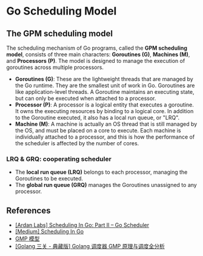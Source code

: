 # Go Scheduling Model

## The GPM scheduling model

The scheduling mechanism of Go programs, called the **GPM scheduling model**, consists of three main characters: **Goroutines (G)**, **Machines (M)**, and **Processors (P)**. The model is designed to manage the execution of goroutines across multiple processors.

* **Goroutines (G)**: These are the lightweight threads that are managed by the Go runtime. They are the smallest unit of work in Go. Goroutines are like application-level threads. A Goroutine maintains an executing state, but can only be executed when attached to a processor.
* **Processor (P)**: A processor is a logical entity that executes a goroutine. It owns the executing resources by binding to a logical core. In addition to the Goroutine executed, it also has a local run queue, or "LRQ".
* **Machine (M)**: A machine is actually an OS thread that is still managed by the OS, and must be placed on a core to execute. Each machine is individually attached to a processor, and this is how the performance of the scheduler is affected by the number of cores.

### LRQ & GRQ: cooperating scheduler

* The **local run queue (LRQ)** belongs to each processor, managing the Goroutines to be executed.
* The **global run queue (GRQ)** manages the Goroutines unassigned to any processor.

## References

* [[Ardan Labs] Scheduling In Go: Part II – Go Scheduler](https://www.ardanlabs.com/blog/2018/08/scheduling-in-go-part2.html)
* [[Medium] Scheduling In Go](https://medium.com/random-life-journal/scheduling-in-go-727c9b88c93a)
* [GMP 模型](https://go.cyub.vip/gmp/gmp-model/)
* [[Golang 三关 - 典藏版] Golang 调度器 GMP 原理与调度全分析](https://learnku.com/articles/41728)